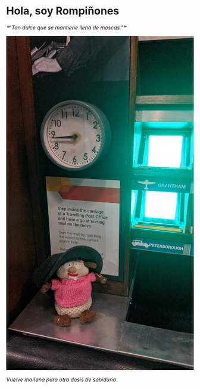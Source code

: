 # Hola, soy Rompiñones

<!--STARTS_HERE_QUOTE_README-->
<i>❝"Tan dulce que se mantiene llena de moscas."❞</i>
<!--ENDS_HERE_QUOTE_README-->

<!--START_SECTION:update_image-->
![alt text](https://raw.githubusercontent.com/focaalvarez/rompinones/main/.github/images/IMG_20220709_122855.jpg?raw=true)
<!--END_SECTION:update_image-->

*Vuelve mañana para otra dosis de sabiduría*
